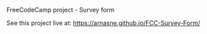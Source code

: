 FreeCodeCamp project - Survey form

See this project live at:  https://arnasne.github.io/FCC-Survey-Form/
